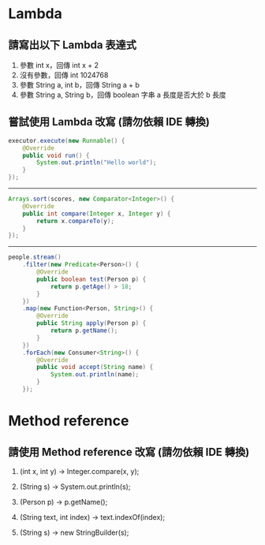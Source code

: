# Lambda

## 請寫出以下 Lambda 表達式

1. 參數 int x，回傳 int x + 2
2. 沒有參數，回傳 int 1024768
3. 參數 String a, int b，回傳 String a + b
4. 參數 String a, String b，回傳 boolean 字串 a 長度是否大於 b 長度

## 嘗試使用 Lambda 改寫 \(請勿依賴 IDE 轉換\)

```java
executor.execute(new Runnable() {
    @Override
    public void run() {
        System.out.println("Hello world");
    }
});
```

---

```java
Arrays.sort(scores, new Comparator<Integer>() {
    @Override
    public int compare(Integer x, Integer y) {
        return x.compareTo(y);
    }
});
```

---

```java
people.stream()
    .filter(new Predicate<Person>() {
        @Override
        public boolean test(Person p) {
            return p.getAge() > 18;
        }
    })
    .map(new Function<Person, String>() {
        @Override
        public String apply(Person p) {
            return p.getName();
        }
    })
    .forEach(new Consumer<String>() {
        @Override
        public void accept(String name) {
            System.out.println(name);
        }
    });
```

# Method reference

## 請使用 Method reference 改寫 \(請勿依賴 IDE 轉換\)

1. \(int x, int y\) -&gt; Integer.compare\(x, y\);

2. \(String s\) -&gt; System.out.println\(s\);

3. \(Person p\) -&gt; p.getName\(\);

4. \(String text, int index\) -&gt; text.indexOf\(index\);

5. \(String s\) -&gt; new StringBuilder\(s\);



